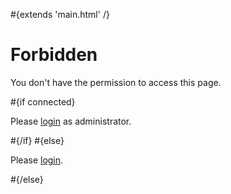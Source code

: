 \#{extends 'main.html' /}

# Forbidden

You don't have the permission to access this page.

\#{if connected}

Please [login](@%7BApplication.login%7D) as administrator.

\#{/if} \#{else}

Please [login](@%7BApplication.login%7D).

\#{/else}
